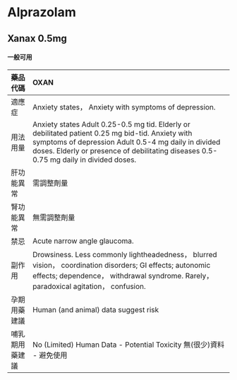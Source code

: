# Alprazolam

## Xanax 0.5mg

#### 一般可用

| 藥品代碼       | OXAN                                                                                                                                                                                                                                              |
|:---------------|:--------------------------------------------------------------------------------------------------------------------------------------------------------------------------------------------------------------------------------------------------|
| 適應症         | Anxiety states， Anxiety with symptoms of depression.                                                                                                                                                                                             |
| 用法用量       | Anxiety states Adult 0.25-0.5 mg tid. Elderly or debilitated patient 0.25 mg bid-tid. Anxiety with symptoms of depression Adult 0.5-4 mg daily in divided doses. Elderly or presence of debilitating diseases 0.5-0.75 mg daily in divided doses. |
| 肝功能異常     | 需調整劑量                                                                                                                                                                                                                                        |
| 腎功能異常     | 無需調整劑量                                                                                                                                                                                                                                      |
| 禁忌           | Acute narrow angle glaucoma.                                                                                                                                                                                                                      |
| 副作用         | Drowsiness. Less commonly lightheadedness， blurred vision， coordination disorders; GI effects; autonomic effects; dependence， withdrawal syndrome. Rarely， paradoxical agitation， confusion.                                                 |
| 孕期用藥建議   | Human (and animal) data suggest risk                                                                                                                                                                                                              |
| 哺乳期用藥建議 | No (Limited) Human Data - Potential Toxicity 無(很少)資料 - 避免使用                                                                                                                                                                              |

